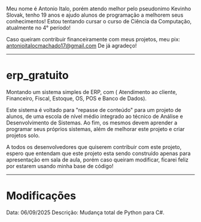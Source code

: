 Meu nome é Antonio Italo, porém atendo melhor pelo pseudonimo Kevinho Slovak, tenho 19 anos e ajudo alunos de programação a melhorem seus conhecimentos!
Estou tentando cursar o curso de Ciência da Computação, atualmente no 4° período!

Caso queiram contribuir financeiramente com meus projetos, meu pix: antonioitalocmachado17@gmail.com
De já agradeço!

------------------------------------------------------------------------------------------------------------------------------------------------------------------------

# erp_gratuito

Montando um sistema simples de ERP, com ( Atendimento ao cliente, Financeiro, Fiscal, Estoque, OS, POS e Banco de Dados).

Este sistema é voltado para "repasse de conteúdo" para um projeto de alunos, de uma escola de nível médio integrado ao técnico de Análise e Desenvolvimento de Sistemas.
Ao fim, os mesmos devem aprender a programar seus próprios sistemas, além de melhorar este projeto e criar projetos solo.

A todos os desenvolvedores que quiserem contribuir com este projeto, espero que entendam que este projeto esta sendo construído apenas para apresentação em sala de aula,
porém caso queiram modificar, ficarei feliz por estarem usando minha base de código!

------------------------------------------------------------------------------------------------------------------------------------------------------------------------

# Modificações

Data: 06/09/2025
Descrição: Mudança total de Python para C#.
